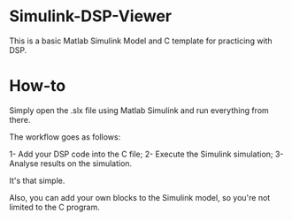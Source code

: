 # Simulink-DSP-Viewer
This is a basic Matlab Simulink Model and C template for practicing with DSP.

# How-to

Simply open the .slx file using Matlab Simulink and run everything from there.

The workflow goes as follows:

1- Add your DSP code into the C file;
2- Execute the Simulink simulation;
3- Analyse results on the simulation.

It's that simple.

Also, you can add your own blocks to the Simulink model, so you're not limited to the C program.